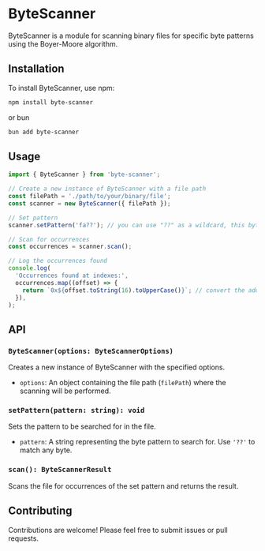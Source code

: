 # ByteScanner

ByteScanner is a module for scanning binary files for specific byte patterns using the Boyer-Moore algorithm.

## Installation

To install ByteScanner, use npm:

```bash
npm install byte-scanner
```

or bun

```bash
bun add byte-scanner
```

## Usage

```typescript
import { ByteScanner } from 'byte-scanner';

// Create a new instance of ByteScanner with a file path
const filePath = './path/to/your/binary/file';
const scanner = new ByteScanner({ filePath });

// Set pattern
scanner.setPattern('fa??'); // you can use "??" as a wildcard, this byte can be anything

// Scan for occurrences
const occurrences = scanner.scan();

// Log the occurrences found
console.log(
  'Occurrences found at indexes:',
  occurrences.map((offset) => {
    return `0x${offset.toString(16).toUpperCase()}`; // convert the address to a string
  }),
);
```

## API

### `ByteScanner(options: ByteScannerOptions)`

Creates a new instance of ByteScanner with the specified options.

- `options`: An object containing the file path (`filePath`) where the scanning will be performed.

### `setPattern(pattern: string): void`

Sets the pattern to be searched for in the file.

- `pattern`: A string representing the byte pattern to search for. Use `'??'` to match any byte.

### `scan(): ByteScannerResult`

Scans the file for occurrences of the set pattern and returns the result.

## Contributing

Contributions are welcome! Please feel free to submit issues or pull requests.

